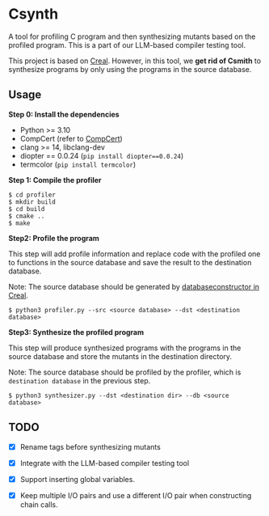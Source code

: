 # Csynth
A tool for profiling C program and then synthesizing mutants based on the profiled program.
This is a part of our LLM-based compiler testing tool.

This project is based on [Creal](https://github.com/UniCodeSphere/Creal). However, in this tool, 
we **get rid of Csmith** to synthesize programs by only using the programs in the source database.

## Usage

**Step 0: Install the dependencies**

- Python >= 3.10
- CompCert (refer to [CompCert](https://compcert.org/man/manual002.html#install))
- clang >= 14, libclang-dev
- diopter == 0.0.24 (`pip install diopter==0.0.24`)
- termcolor (`pip install termcolor`)


**Step 1: Compile the profiler**

```shell
$ cd profiler
$ mkdir build
$ cd build
$ cmake ..
$ make
```

**Step2: Profile the program**

This step will add profile information and replace code with the profiled one to functions in the source database and save the result to the destination database.

Note: The source database should be generated by [databaseconstructor in Creal](https://github.com/UniCodeSphere/Creal/tree/main/databaseconstructor). 

```shell
$ python3 profiler.py --src <source database> --dst <destination database>
```

**Step3: Synthesize the profiled program**

This step will produce synthesized programs with the programs in the source database and 
store the mutants in the destination directory.

Note: The source database should be profiled by the profiler, which is `destination database` in the previous step. 

```shell
$ python3 synthesizer.py --dst <destination dir> --db <source database>
```

## TODO

- [x] Rename tags before synthesizing mutants

- [x] Integrate with the LLM-based compiler testing tool

- [x] Support inserting global variables. 

- [x] Keep multiple I/O pairs and use a different I/O pair when constructing chain calls. 
